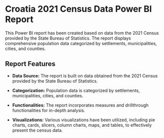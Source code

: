 # Croatia 2021 Census Data Power BI Report

This Power BI report has been created based on data from the 2021 Census provided by the State Bureau of Statistics. The report displays comprehensive population data categorized by settlements, municipalities, cities, and counties.

## Report Features

- **Data Source:** The report is built on data obtained from the 2021 Census provided by the State Bureau of Statistics.

- **Categorization:** Population data is categorized by settlements, municipalities, cities, and counties.

- **Functionalities:** The report incorporates measures and drillthrough functionalities for in-depth analysis.

- **Visualizations:** Various visualizations have been utilized, including pie charts, cards, slicers, column charts, maps, and tables, to effectively present the census data.


